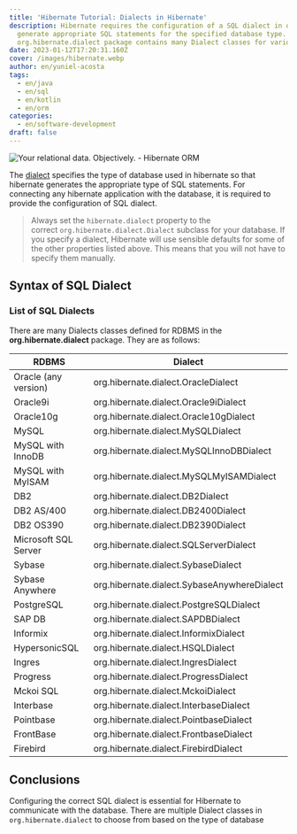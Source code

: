 ```yaml
---
title: 'Hibernate Tutorial: Dialects in Hibernate'
description: Hibernate requires the configuration of a SQL dialect in order to
  generate appropriate SQL statements for the specified database type. The
  org.hibernate.dialect package contains many Dialect classes for various RDBMS.
date: 2023-01-12T17:20:31.160Z
cover: /images/hibernate.webp
author: en/yuniel-acosta
tags:
  - en/java
  - en/sql
  - en/kotlin
  - en/orm
categories:
  - en/software-development
draft: false
---
```


![Your relational data. Objectively. - Hibernate ORM](https://hibernate.org/images/hibernate-logo.svg)

The [dialect](https://docs.jboss.org/hibernate/orm/3.3/reference/en/html/session-configuration.html#configuration-optional-dialects) specifies the type of database used in hibernate so that hibernate generates the appropriate type of SQL statements. For connecting any hibernate application with the database, it is required to provide the configuration of SQL dialect.

> Always set the `hibernate.dialect` property to the correct `org.hibernate.dialect.Dialect` subclass for your database. If you specify a dialect, Hibernate will use sensible defaults for some of the other properties listed above. This means that you will not have to specify them manually.

## Syntax of SQL Dialect

### List of SQL Dialects

There are many Dialects classes defined for RDBMS in the **org.hibernate.dialect** package. They are as follows:

| RDBMS                | Dialect                                     |
| -------------------- | ------------------------------------------- |
| Oracle (any version) | org.hibernate.dialect.OracleDialect         |
| Oracle9i             | org.hibernate.dialect.Oracle9iDialect       |
| Oracle10g            | org.hibernate.dialect.Oracle10gDialect      |
| MySQL                | org.hibernate.dialect.MySQLDialect          |
| MySQL with InnoDB    | org.hibernate.dialect.MySQLInnoDBDialect    |
| MySQL with MyISAM    | org.hibernate.dialect.MySQLMyISAMDialect    |
| DB2                  | org.hibernate.dialect.DB2Dialect            |
| DB2 AS/400           | org.hibernate.dialect.DB2400Dialect         |
| DB2 OS390            | org.hibernate.dialect.DB2390Dialect         |
| Microsoft SQL Server | org.hibernate.dialect.SQLServerDialect      |
| Sybase               | org.hibernate.dialect.SybaseDialect         |
| Sybase Anywhere      | org.hibernate.dialect.SybaseAnywhereDialect |
| PostgreSQL           | org.hibernate.dialect.PostgreSQLDialect     |
| SAP DB               | org.hibernate.dialect.SAPDBDialect          |
| Informix             | org.hibernate.dialect.InformixDialect       |
| HypersonicSQL        | org.hibernate.dialect.HSQLDialect           |
| Ingres               | org.hibernate.dialect.IngresDialect         |
| Progress             | org.hibernate.dialect.ProgressDialect       |
| Mckoi SQL            | org.hibernate.dialect.MckoiDialect          |
| Interbase            | org.hibernate.dialect.InterbaseDialect      |
| Pointbase            | org.hibernate.dialect.PointbaseDialect      |
| FrontBase            | org.hibernate.dialect.FrontbaseDialect      |
| Firebird             | org.hibernate.dialect.FirebirdDialect       |

## Conclusions

Configuring the correct SQL dialect is essential for Hibernate to communicate with the database. There are multiple Dialect classes in `org.hibernate.dialect` to choose from based on the type of database
